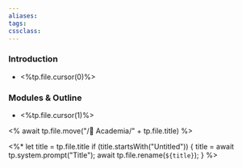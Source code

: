 ```yaml
---
aliases:
tags:
cssclass:
---
```



### Introduction
- <%tp.file.cursor(0)%>

### Modules & Outline
- <%tp.file.cursor(1)%>

<% await tp.file.move("/🌴 Academia/" + tp.file.title) %>

<%*
  let title = tp.file.title
  if (title.startsWith("Untitled")) {
    title = await tp.system.prompt("Title");
    await tp.file.rename(`${title}`);
  } 
%>